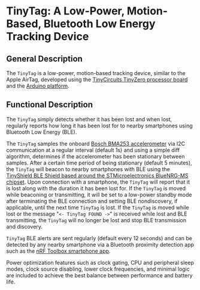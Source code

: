 # TinyTag: A Low-Power, Motion-Based, Bluetooth Low Energy Tracking Device

## General Description

The `TinyTag` is a low-power, motion-based tracking device, similar to the Apple AirTag, developed using the [TinyCircuits TinyZero processor board](https://tinycircuits.com/products/tinyzero-processor) and the [Arduino platform](https://www.arduino.cc/en/software).

## Functional Description

The `TinyTag` simply detects whether it has been lost and when lost, regularly reports how long it has been lost for to nearby smartphones using Bluetooth Low Energy (BLE).

The `TinyTag` samples the onboard [Bosch BMA253 accelerometer](https://www.bosch-sensortec.com/products/motion-sensors/accelerometers/bma253/) via I2C communication at a regular interval (default 1s) and using a simple diff algorithm, determines if the accelerometer has been stationary between samples. After a certain time period of being stationary (default 5 minutes), the `TinyTag` will beacon to nearby smartphones with BLE using the [TinyShield BLE Shield based around the STMicroelectronics BlueNRG-MS chipset](https://tinycircuits.com/products/bluetooth-low-energy-tinyshield). Upon connection with a smartphone, the `TinyTag` will report that it is lost along with the duration it has been lost for. If the `TinyTag` is moved while beaconing or transmitting, it will be set to a low-power standby mode after terminating the BLE connection and setting BLE nondiscovery, if applicable, until the next time `TinyTag` is lost. If the `TinyTag` is moved while lost or the message "`<- TinyTag FOUND ->`" is received while lost and BLE transmitting, the `TinyTag` will no longer be lost and stop BLE transmission and discovery.

`TinyTag` BLE alerts are sent regularly (default every 12 seconds) and can be detected by any nearby smartphone via a Bluetooth proximity detection app such as the [nRF Toolbox smartphone app](https://www.nordicsemi.com/Products/Development-tools/nrf-toolbox).

Power optimization features such as clock gating, CPU  and peripheral sleep modes, clock source disabling, lower clock frequencies, and minimal logic are included to achieve the best balance between performance and battery life.
